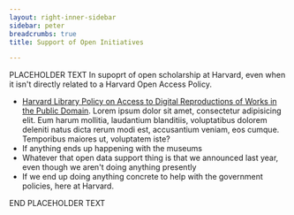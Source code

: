 ```yaml
---
layout: right-inner-sidebar
sidebar: peter
breadcrumbs: true
title: Support of Open Initiatives

---
```


PLACEHOLDER TEXT
In supoprt of open scholarship at Harvard, even when it isn't directly related to a Harvard Open Access Policy.

- [Harvard Library Policy on Access to Digital Reproductions of Works in the Public Domain]({{site.baseurl}}/programs/open-initiatives/hl-pd/). Lorem ipsum dolor sit amet, consectetur adipisicing elit. Eum harum mollitia, laudantium blanditiis, voluptatibus dolorem deleniti natus dicta rerum modi est, accusantium veniam, eos cumque. Temporibus maiores ut, voluptatem iste?
- If anything ends up happening with the museums
- Whatever that open data support thing is that we announced last year, even though we aren't doing anything presently
- If we end up doing anything concrete to help with the government policies, here at Harvard.

END PLACEHOLDER TEXT

